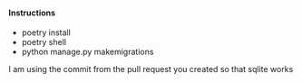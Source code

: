 #### Instructions

- poetry install
- poetry shell
- python manage.py makemigrations


I am using the commit from the pull request you created so that sqlite works